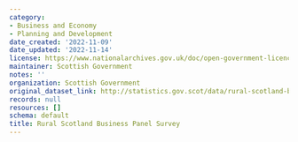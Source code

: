 ```yaml
---
category:
- Business and Economy
- Planning and Development
date_created: '2022-11-09'
date_updated: '2022-11-14'
license: https://www.nationalarchives.gov.uk/doc/open-government-licence/version/3/
maintainer: Scottish Government
notes: ''
organization: Scottish Government
original_dataset_link: http://statistics.gov.scot/data/rural-scotland-business-panel-survey
records: null
resources: []
schema: default
title: Rural Scotland Business Panel Survey
---
```

